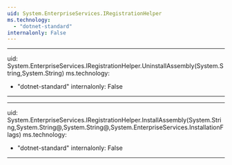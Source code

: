 ```yaml
---
uid: System.EnterpriseServices.IRegistrationHelper
ms.technology: 
  - "dotnet-standard"
internalonly: False
---
```


---
uid: System.EnterpriseServices.IRegistrationHelper.UninstallAssembly(System.String,System.String)
ms.technology: 
  - "dotnet-standard"
internalonly: False
---

---
uid: System.EnterpriseServices.IRegistrationHelper.InstallAssembly(System.String,System.String@,System.String@,System.EnterpriseServices.InstallationFlags)
ms.technology: 
  - "dotnet-standard"
internalonly: False
---
